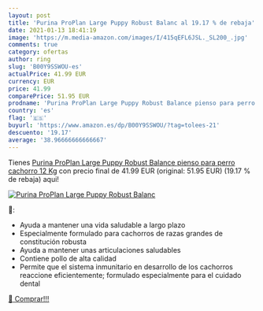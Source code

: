 ```yaml
---
layout: post
title: 'Purina ProPlan Large Puppy Robust Balanc al 19.17 % de rebaja'
date: 2021-01-13 18:41:19
image: 'https://m.media-amazon.com/images/I/415qEFL6JSL._SL200_.jpg'
comments: true
category: ofertas
author: ring
slug: 'B00Y9SSWOU-es'
actualPrice: 41.99 EUR
currency: EUR
price: 41.99
comparePrice: 51.95 EUR
prodname: 'Purina ProPlan Large Puppy Robust Balance pienso para perro cachorro 12 Kg'
country: 'es'
flag: '🇪🇸'
buyurl: 'https://www.amazon.es/dp/B00Y9SSWOU/?tag=tolees-21'
descuento: '19.17'
average: '38.96666666666667'
---
```


Tienes [Purina ProPlan Large Puppy Robust Balance pienso para perro cachorro 12 Kg](https://www.amazon.es/dp/B00Y9SSWOU/?tag=tolees-21) con precio final de  41.99 EUR (original: 51.95 EUR) (19.17 %  de rebaja) aqui!

[![Purina ProPlan Large Puppy Robust Balanc](https://m.media-amazon.com/images/I/415qEFL6JSL._SL200_.jpg)](https://www.amazon.es/dp/B00Y9SSWOU/?tag=tolees-21)

🔎:

- Ayuda a mantener una vida saludable a largo plazo
- Especialmente formulado para cachorros de razas grandes de constitución robusta
- Ayuda a mantener unas articulaciones saludables
- Contiene pollo de alta calidad
- Permite que el sistema inmunitario en desarrollo de los cachorros reaccione eficientemente; formulado especialmente para el cuidado dental

[🛒 Comprar!!!](https://www.amazon.es/dp/B00Y9SSWOU/?tag=tolees-21)

